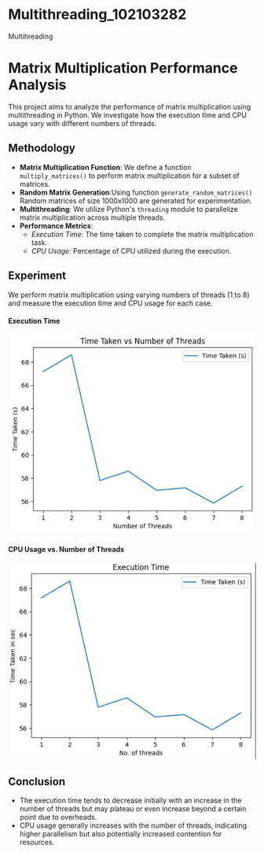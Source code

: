 # Multithreading_102103282

Multihreading

# Matrix Multiplication Performance Analysis

This project aims to analyze the performance of matrix multiplication using multithreading in Python. We investigate how the execution time and CPU usage vary with different numbers of threads.

## Methodology

- **Matrix Multiplication Function**: We define a function `multiply_matrices()` to perform matrix multiplication for a subset of matrices.
- **Random Matrix Generation**:Using function `generate_random_matrices()` Random matrices of size 1000x1000 are generated for experimentation.
- **Multithreading**: We utilize Python's `threading` module to parallelize matrix multiplication across multiple threads.
- **Performance Metrics**:
  - _Execution Time_: The time taken to complete the matrix multiplication task.
  - _CPU Usage_: Percentage of CPU utilized during the execution.

## Experiment

We perform matrix multiplication using varying numbers of threads (1 to 8) and measure the execution time and CPU usage for each case.

#### Execution Time

![Execution Time Graph](image.png)

#### CPU Usage vs. Number of Threads

![CPU Usage Graph](image-1.png)

## Conclusion

- The execution time tends to decrease initially with an increase in the number of threads but may plateau or even increase beyond a certain point due to overheads.
- CPU usage generally increases with the number of threads, indicating higher parallelism but also potentially increased contention for resources.
